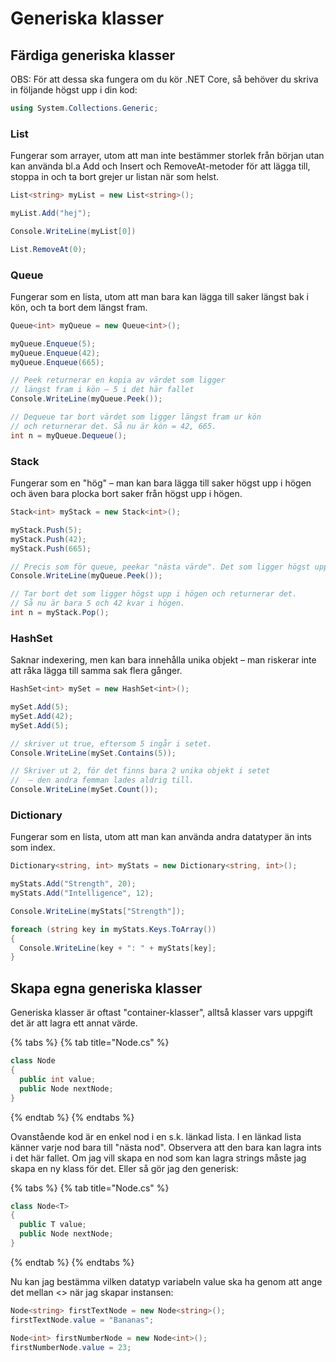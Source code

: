 # Generiska klasser

## Färdiga generiska klasser

OBS: För att dessa ska fungera om du kör .NET Core, så behöver du skriva in följande högst upp i din kod:

```csharp
using System.Collections.Generic;
```

### List

Fungerar som arrayer, utom att man inte bestämmer storlek från början utan kan använda bl.a Add och Insert och RemoveAt-metoder för att lägga till, stoppa in och ta bort grejer ur listan när som helst.

```csharp
List<string> myList = new List<string>();

myList.Add("hej");

Console.WriteLine(myList[0])

List.RemoveAt(0);
```

### Queue

Fungerar som en lista, utom att man bara kan lägga till saker längst bak i kön, och ta bort dem längst fram.

```csharp
Queue<int> myQueue = new Queue<int>();

myQueue.Enqueue(5);
myQueue.Enqueue(42);
myQueue.Enqueue(665);

// Peek returnerar en kopia av värdet som ligger 
// längst fram i kön – 5 i det här fallet
Console.WriteLine(myQueue.Peek());

// Dequeue tar bort värdet som ligger längst fram ur kön 
// och returnerar det. Så nu är kön = 42, 665.
int n = myQueue.Dequeue();
```

### Stack

Fungerar som en "hög" – man kan bara lägga till saker högst upp i högen och även bara plocka bort saker från högst upp i högen.

```csharp
Stack<int> myStack = new Stack<int>();

myStack.Push(5);
myStack.Push(42);
myStack.Push(665);

// Precis som för queue, peekar "nästa värde". Det som ligger högst upp – 665.
Console.WriteLine(myQueue.Peek());

// Tar bort det som ligger högst upp i högen och returnerar det.
// Så nu är bara 5 och 42 kvar i högen.
int n = myStack.Pop();
```

### HashSet

Saknar indexering, men kan bara innehålla unika objekt – man riskerar inte att råka lägga till samma sak flera gånger.

```csharp
HashSet<int> mySet = new HashSet<int>();

mySet.Add(5);
mySet.Add(42);
mySet.Add(5);

// skriver ut true, eftersom 5 ingår i setet.
Console.WriteLine(mySet.Contains(5));

// Skriver ut 2, för det finns bara 2 unika objekt i setet
//  – den andra femman lades aldrig till.
Console.WriteLine(mySet.Count());
```

### Dictionary

Fungerar som en lista, utom att man kan använda andra datatyper än ints som index.

```csharp
Dictionary<string, int> myStats = new Dictionary<string, int>();

myStats.Add("Strength", 20);
myStats.Add("Intelligence", 12);

Console.WriteLine(myStats["Strength"]);

foreach (string key in myStats.Keys.ToArray())
{
  Console.WriteLine(key + ": " + myStats[key];
}
```

## Skapa egna generiska klasser

Generiska klasser är oftast "container-klasser", alltså klasser vars uppgift det är att lagra ett annat värde.

{% tabs %}
{% tab title="Node.cs" %}
```csharp
class Node
{
  public int value;
  public Node nextNode;
}
```
{% endtab %}
{% endtabs %}

Ovanstående kod är en enkel nod i en s.k. länkad lista. I en länkad lista känner varje nod bara till "nästa nod". Observera att den bara kan lagra ints i det här fallet. Om jag vill skapa en nod som kan lagra strings måste jag skapa en ny klass för det. Eller så gör jag den generisk:

{% tabs %}
{% tab title="Node.cs" %}
```csharp
class Node<T>
{
  public T value;
  public Node nextNode;
}
```
{% endtab %}
{% endtabs %}

Nu kan jag bestämma vilken datatyp variabeln value ska ha genom att ange det mellan &lt;&gt; när jag skapar instansen:

```csharp
Node<string> firstTextNode = new Node<string>();
firstTextNode.value = "Bananas";

Node<int> firstNumberNode = new Node<int>();
firstNumberNode.value = 23;
```

